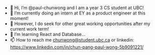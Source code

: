 - 👋 Hi, I’m @paul-chunwong and I am a year 3 CS student at UBC!
- 👀 I’m currently doing an intern at EY as a product engineer at this moment!
- 🌈 However, I do seek for other great working opportunities after my current work term!
- 🌱 I’m learning React and Database...
- 📫 How to reach me chunwong@student.ubc.ca or linkedin: https://www.linkedin.com/in/chun-pang-paul-wong-5b9091221/

<!---
paul-chunwong/paul-chunwong is a ✨ special ✨ repository because its `README.md` (this file) appears on your GitHub profile.
You can click the Preview link to take a look at your changes.
--->
